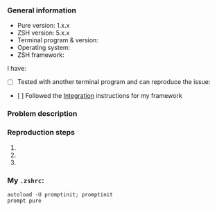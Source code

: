 <!-- TIP: Hit 'Preview' for a more readable version of this template --> 

### General information

- Pure version: 1.x.x
- ZSH version: 5.x.x
- Terminal program & version: <!-- e.g. Hyper 1.0.0, iTerm 3.0.0, Terminal 2.7.1, xterm 327, other? -->
- Operating system: <!-- e.g. macOS Sierra 10.12.1 -->
- ZSH framework: <!-- e.g. oh-my-zsh, prezto, antigen, antibody, zplug, other? -->

I have:
- [ ] Tested with another terminal program and can reproduce the issue: <!-- e.g. iTerm, etc. -->
- [ ] Followed the [Integration](https://github.com/sindresorhus/pure#integration) instructions for my framework

### Problem description


### Reproduction steps

1.
2.
3.

### My `.zshrc`:

<!--
Please provide a minimal `.zshrc` that reproduces the issue.
Try to remove everything that that does not affect the issue, the fewer lines, the better.
-->

```shell
autoload -U promptinit; promptinit
prompt pure
```

